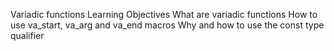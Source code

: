 Variadic functions
Learning Objectives
What are variadic functions
How to use va_start, va_arg and va_end macros
Why and how to use the const type qualifier

